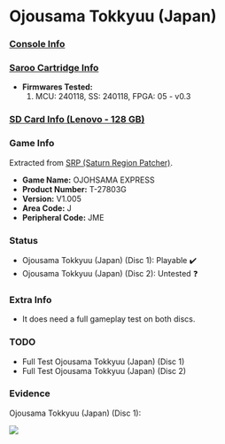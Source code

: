 # Ojousama Tokkyuu (Japan)

### [Console Info](../../../../Info/Consoles/VA13/README.md)

### [Saroo Cartridge Info](../../../../Info/Cartridges/RetroGameParadiseStore/1.32F/README.md)

- <b>Firmwares Tested:</b>
  1. MCU: 240118, SS: 240118, FPGA: 05 - v0.3

### [SD Card Info (Lenovo - 128 GB)](../../../../Info/SdCards/Lenovo/128GB/fat32/README.md)

### Game Info

Extracted from [SRP (Saturn Region Patcher)](https://segaxtreme.net/resources/saturn-region-patcher.81/download).

- <b>Game Name:</b> OJOHSAMA EXPRESS
- <b>Product Number:</b> T-27803G
- <b>Version:</b> V1.005
- <b>Area Code:</b> J
- <b>Peripheral Code:</b> JME

### Status

- Ojousama Tokkyuu (Japan) (Disc 1): Playable :heavy_check_mark:
- Ojousama Tokkyuu (Japan) (Disc 2): Untested :question:

### Extra Info

- It does need a full gameplay test on both discs.

### TODO

- Full Test Ojousama Tokkyuu (Japan) (Disc 1)
- Full Test Ojousama Tokkyuu (Japan) (Disc 2)

### Evidence

Ojousama Tokkyuu (Japan) (Disc 1):

[![](https://img.youtube.com/vi/xZnQg1E4GQI/0.jpg)](https://www.youtube.com/watch?v=xZnQg1E4GQI)
